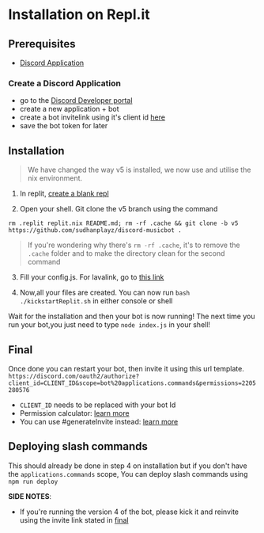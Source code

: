 # Installation on Repl.it

## Prerequisites

- [Discord Application](#create-a-discord-application)

### Create a Discord Application

- go to the [Discord Developer portal](https://discord.com/developers/applications)
- create a new application + bot
- create a bot invitelink using it's client id [here](https://discordapi.com/permissions.html)
- save the bot token for later

## Installation

> We have changed the way v5 is installed, we now use and utilise the nix environment.

1. In replit, [create a blank repl](https://replit.com/@replit/Blank-Repl) 

1. Open your shell. Git clone the v5 branch using the command 
```
rm .replit replit.nix README.md; rm -rf .cache && git clone -b v5 https://github.com/sudhanplayz/discord-musicbot .
```

> If you're wondering why there's `rm -rf .cache`, it's to remove the `.cache` folder and to make the directory clean for the second command

3. Fill your config.js. For lavalink, go to [this link](https://lavalink-list.darrennathanael.com)

4. Now,all your files are created. You can now run `bash ./kickstartReplit.sh` in either console or shell

Wait for the installation and then your bot is now running! The next time you run your bot,you just need to type `node index.js` in your shell!

## Final

Once done you can restart your bot, then invite it using this url template. `https://discord.com/oauth2/authorize?client_id=CLIENT_ID&scope=bot%20applications.commands&permissions=2205280576`

- `CLIENT_ID` needs to be replaced with your bot Id
- Permission calculator: [learn more](https://finitereality.github.io/permissions-calculator)
- You can use #generateInvite instead: [learn more](https://discord.js.org/#/docs/main/main/class/Client?scrollTo=generateInvite)

## Deploying slash commands

This should already be done in step 4 on installation but if you don't have the `applications.commands` scope, You can deploy slash commands using `npm run deploy`

**SIDE NOTES**:
- If you're running the version 4 of the bot, please kick it and reinvite using the invite link stated in [final](#final)

